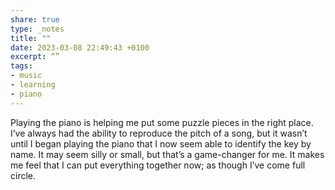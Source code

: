 ```yaml
---
share: true
type: _notes
title: ""
date: 2023-03-08 22:49:43 +0100
excerpt: “”
tags:
- music
- learning
- piano
---
```

Playing the piano is helping me put some puzzle pieces in the right place. I’ve always had the ability to reproduce the  pitch of a song, but it wasn’t until I began playing the piano that I now seem able to identify the key by name. It may seem silly or small, but that’s a game-changer for me. It makes me feel that I can put everything together now; as though I’ve come full circle. 